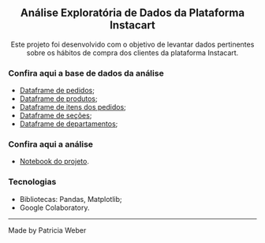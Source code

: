 
<h2 align="center">
  Análise Exploratória de Dados da Plataforma Instacart
</h2>

<p align="center">
  Este projeto foi desenvolvido com o objetivo de levantar dados pertinentes sobre os hábitos de compra dos clientes da plataforma Instacart.</a>
</p>



   </a>
</p>



###  Confira aqui a base de dados da análise

- [Dataframe de pedidos](https://practicum-content.s3.us-west-1.amazonaws.com/new-markets/Data_Refactored_2_sprint/datasets/instacart_orders.csv);
- [Dataframe de produtos](https://practicum-content.s3.us-west-1.amazonaws.com/new-markets/Data_Refactored_2_sprint/datasets/products.csv);
- [Dataframe de itens dos pedidos](https://practicum-content.s3.us-west-1.amazonaws.com/new-markets/Data_Refactored_2_sprint/order_products.csv);
- [Dataframe de seções](https://practicum-content.s3.us-west-1.amazonaws.com/new-markets/Data_Refactored_2_sprint/datasets/aisles.csv);
- [Dataframe de departamentos](https://practicum-content.s3.us-west-1.amazonaws.com/new-markets/Data_Refactored_2_sprint/datasets/departments.csv);

###  Confira aqui a análise

- [Notebook do projeto](https://github.com/pat-weber/AED_Instacart/blob/main/AED_Instacart.ipynb).



###  Tecnologias 

-  Bibliotecas: Pandas, Matplotlib;
-  Google Colaboratory.



---

Made by Patricia Weber
